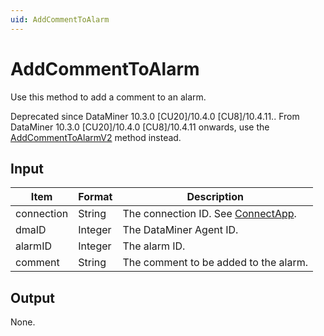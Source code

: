 ```yaml
---
uid: AddCommentToAlarm
---
```


# AddCommentToAlarm

Use this method to add a comment to an alarm.

Deprecated since DataMiner 10.3.0 [CU20]/10.4.0 [CU8]/10.4.11.<!-- RN 40240 -->. From DataMiner 10.3.0 [CU20]/10.4.0 [CU8]/10.4.11 onwards, use the [AddCommentToAlarmV2](xref:AddCommentToAlarmV2) method instead.

## Input

| Item       | Format  | Description                                          |
|------------|---------|------------------------------------------------------|
| connection | String  | The connection ID. See [ConnectApp](xref:ConnectApp). |
| dmaID      | Integer | The DataMiner Agent ID.                              |
| alarmID    | Integer | The alarm ID.                                        |
| comment    | String  | The comment to be added to the alarm.                |

## Output

None.
